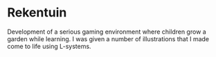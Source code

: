 <!--
  id: 2191
  slug: rekentuin
  type: fortpolio
  categories: frontend, Flash, game
  tags: ActionScript, concept
  clients: UVA
  collaboration: 
  prizes: 
  thumbnail: rekentuin.jpg
  image: rekentuin.jpg
  images: rekentuin.jpg
  inCv: false
  inPortfolio: false
  dateFrom: 2009-02-01
  dateTo: 2009-03-01
-->

# Rekentuin

<p>Development of a serious gaming environment where children grow a garden while learning. I was given a number of illustrations that I made come to life using L-systems.</p>